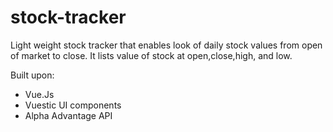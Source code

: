 # stock-tracker

Light weight stock tracker that enables look of daily stock values from open of market to close. It lists value of stock at open,close,high, and low.

Built upon:
  - Vue.Js
  - Vuestic UI components
  - Alpha Advantage API
